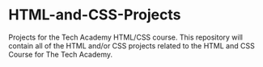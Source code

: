 # HTML-and-CSS-Projects
Projects for the Tech Academy HTML/CSS course.
This repository will contain all of the HTML and/or CSS projects related to the HTML and CSS Course for The Tech Academy.
